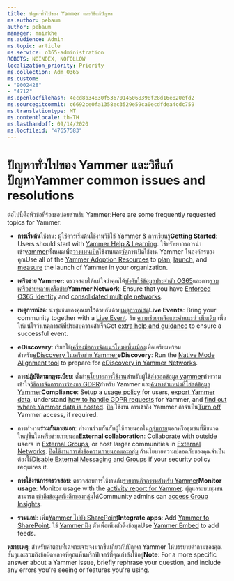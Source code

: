```yaml
---
title: ปัญหาทั่วไปของ Yammer และวิธีแก้ปัญหา
ms.author: pebaum
author: pebaum
manager: mnirkhe
ms.audience: Admin
ms.topic: article
ms.service: o365-administration
ROBOTS: NOINDEX, NOFOLLOW
localization_priority: Priority
ms.collection: Adm_O365
ms.custom:
- "9002428"
- "4712"
ms.openlocfilehash: 4ecd8b34830f53670145068398f28d16e820efd2
ms.sourcegitcommit: c6692ce0fa1358ec3529e59ca0ecdfdea4cdc759
ms.translationtype: MT
ms.contentlocale: th-TH
ms.lasthandoff: 09/14/2020
ms.locfileid: "47657583"
---
```

# <a name="yammer-common-issues-and-resolutions"></a><span data-ttu-id="0799a-102">ปัญหาทั่วไปของ Yammer และวิธีแก้ปัญหา</span><span class="sxs-lookup"><span data-stu-id="0799a-102">Yammer common issues and resolutions</span></span>

<span data-ttu-id="0799a-103">ต่อไปนี้คือหัวข้อที่ร้องขอบ่อยสำหรับ Yammer:</span><span class="sxs-lookup"><span data-stu-id="0799a-103">Here are some frequently requested topics for Yammer:</span></span>

- <span data-ttu-id="0799a-104">**การเริ่มต้น**ใช้งาน: ผู้ใช้ควรเริ่มต้น[ใช้งานวิธีใช้ Yammer & การเรียนรู้](https://support.office.com/yammer)</span><span class="sxs-lookup"><span data-stu-id="0799a-104">**Getting Started**: Users should start with [Yammer Help & Learning](https://support.office.com/yammer).</span></span> <span data-ttu-id="0799a-105">ใช้ทรัพยากรการนำเข้า[yammer](https://aka.ms/yamresources)ทั้งหมดเพื่อ[วางแผน](https://aka.ms/YamSuccessGuide)[เปิด](https://aka.ms/YamLaunchPlaybook)ใช้งานและ[วัด](https://aka.ms/YamMeasureSuccesGuide)การเปิดใช้งาน Yammer ในองค์กรของคุณ</span><span class="sxs-lookup"><span data-stu-id="0799a-105">Use all of the [Yammer Adoption Resources](https://aka.ms/yamresources) to [plan](https://aka.ms/YamSuccessGuide), [launch](https://aka.ms/YamLaunchPlaybook), and [measure](https://aka.ms/YamMeasureSuccesGuide) the launch of Yammer in your organization.</span></span> 

- <span data-ttu-id="0799a-106">**เครือข่าย Yammer**: ตรวจสอบให้แน่ใจว่าคุณได้[บังคับใช้ข้อมูลประจำตัว O365](https://docs.microsoft.com/yammer/configure-your-yammer-network/enforce-office-365-identity)และการ[รวมเครือข่ายหลายเครือข่าย](https://docs.microsoft.com/yammer/configure-your-yammer-network/consolidate-multiple-yammer-networks)</span><span class="sxs-lookup"><span data-stu-id="0799a-106">**Yammer Network**: Ensure that you have [Enforced O365 Identity](https://docs.microsoft.com/yammer/configure-your-yammer-network/enforce-office-365-identity) and [consolidated multiple networks](https://docs.microsoft.com/yammer/configure-your-yammer-network/consolidate-multiple-yammer-networks).</span></span> 

- <span data-ttu-id="0799a-107">**เหตุการณ์สด**: นำชุมชนของคุณมาไว้ด้วยกันด้วย[เหตุการณ์สด](https://docs.microsoft.com/yammer/manage-yammer-groups/yammer-live-events)</span><span class="sxs-lookup"><span data-stu-id="0799a-107">**Live Events**: Bring your community together with a [Live Event](https://docs.microsoft.com/yammer/manage-yammer-groups/yammer-live-events).</span></span> <span data-ttu-id="0799a-108">รับ [ความช่วยเหลือและคำแนะนำเพิ่มเติม](https://resources.techcommunity.microsoft.com/live-events/assistance/) เพื่อให้แน่ใจว่าเหตุการณ์ที่ประสบความสำเร็จ</span><span class="sxs-lookup"><span data-stu-id="0799a-108">Get [extra help and guidance](https://resources.techcommunity.microsoft.com/live-events/assistance/) to ensure a successful event.</span></span> 

- <span data-ttu-id="0799a-109">**eDiscovery**: เรียกใช้[เครื่องมือการจัดแนวโหมดพื้นเมือง](https://docs.microsoft.com/yammer/configure-your-yammer-network/overview-native-mode)เพื่อเตรียมพร้อมสำหรับ[eDiscovery ในเครือข่าย Yammer](https://docs.microsoft.com/yammer/manage-security-and-compliance/overview-of-ediscovery)</span><span class="sxs-lookup"><span data-stu-id="0799a-109">**eDiscovery**: Run the [Native Mode Alignment tool](https://docs.microsoft.com/yammer/configure-your-yammer-network/overview-native-mode) to prepare for [eDiscovery in Yammer Networks](https://docs.microsoft.com/yammer/manage-security-and-compliance/overview-of-ediscovery).</span></span> 

- <span data-ttu-id="0799a-110">การ**ปฏิบัติตามกฎระเบียบ**: ตั้งค่า[นโยบายการใช้งาน](https://docs.microsoft.com/yammer/manage-security-and-compliance/set-up-a-usage-policy)สำหรับผู้ใช้[ส่งออกข้อมูล yammer](https://docs.microsoft.com/yammer/manage-security-and-compliance/export-yammer-enterprise-data)ทำความเข้าใจ[วิธีการจัดการการร้องขอ GDPR](https://docs.microsoft.com/yammer/manage-security-and-compliance/gdpr-requests-in-yammer-enterprise)สำหรับ Yammer และ[ค้นหาตำแหน่งที่โฮสต์ข้อมูล Yammer](https://docs.microsoft.com/yammer/manage-security-and-compliance/data-residency)</span><span class="sxs-lookup"><span data-stu-id="0799a-110">**Compliance**: Setup a [usage policy](https://docs.microsoft.com/yammer/manage-security-and-compliance/set-up-a-usage-policy) for users, [export Yammer data](https://docs.microsoft.com/yammer/manage-security-and-compliance/export-yammer-enterprise-data), understand [how to handle GDPR requests](https://docs.microsoft.com/yammer/manage-security-and-compliance/gdpr-requests-in-yammer-enterprise) for Yammer, and [find out where Yammer data is hosted](https://docs.microsoft.com/yammer/manage-security-and-compliance/data-residency).</span></span> <span data-ttu-id="0799a-111">[ปิด](https://docs.microsoft.com/yammer/manage-yammer-users/turn-off-user-access) ใช้งาน การเข้าถึง Yammer ถ้าจำเป็น</span><span class="sxs-lookup"><span data-stu-id="0799a-111">[Turn off](https://docs.microsoft.com/yammer/manage-yammer-users/turn-off-user-access) Yammer access, if required.</span></span>

- <span data-ttu-id="0799a-112">การทำงาน**ร่วมกันภายนอก**: ทำงานร่วมกันกับผู้ใช้ภายนอกใน[กลุ่มภาย](https://docs.microsoft.com/yammer/work-with-external-users/create-and-manage-external-groups)นอกหรือชุมชนที่มีขนาดใหญ่ขึ้นใน[เครือข่ายภายนอก](https://docs.microsoft.com/yammer/work-with-external-users/create-and-manage-an-external-network)</span><span class="sxs-lookup"><span data-stu-id="0799a-112">**External collaboration**: Collaborate with outside users in [External Groups](https://docs.microsoft.com/yammer/work-with-external-users/create-and-manage-external-groups), or host larger communities in [External Networks](https://docs.microsoft.com/yammer/work-with-external-users/create-and-manage-an-external-network).</span></span> <span data-ttu-id="0799a-113">[ปิดใช้งานการส่งข้อความภายนอกและกลุ่ม](https://docs.microsoft.com/yammer/work-with-external-users/disable-external-messaging) ถ้านโยบายความปลอดภัยของคุณจำเป็นต้องใช้</span><span class="sxs-lookup"><span data-stu-id="0799a-113">[Disable External Messaging and Groups](https://docs.microsoft.com/yammer/work-with-external-users/disable-external-messaging) if your security policy requires it.</span></span>

- <span data-ttu-id="0799a-114">**การใช้งานการตรวจสอบ**: ตรวจสอบการใช้งานกับ[รายงานกิจกรรมสำหรับ Yammer](https://docs.microsoft.com/microsoft-365/admin/activity-reports/yammer-activity-report)</span><span class="sxs-lookup"><span data-stu-id="0799a-114">**Monitor usage**: Monitor usage with the [activity report for Yammer](https://docs.microsoft.com/microsoft-365/admin/activity-reports/yammer-activity-report).</span></span> <span data-ttu-id="0799a-115">ผู้ดูแลระบบชุมชนสามารถ [เข้าถึงข้อมูลเชิงลึกของกลุ่ม](https://support.office.com/article/view-group-insights-in-yammer-73f9fa6d-d442-4f25-9194-d5317c9328ab)ได้</span><span class="sxs-lookup"><span data-stu-id="0799a-115">Community admins can [access Group Insights](https://support.office.com/article/view-group-insights-in-yammer-73f9fa6d-d442-4f25-9194-d5317c9328ab).</span></span>

- <span data-ttu-id="0799a-116">**รวมแอป**: เพิ่ม[Yammer ไปยัง SharePoint](https://docs.microsoft.com/yammer/integrate-yammer-with-other-apps/embed-a-feed-into-a-sharepoint-site)</span><span class="sxs-lookup"><span data-stu-id="0799a-116">**Integrate apps**: Add [Yammer to SharePoint](https://docs.microsoft.com/yammer/integrate-yammer-with-other-apps/embed-a-feed-into-a-sharepoint-site).</span></span> <span data-ttu-id="0799a-117">ใช้ [Yammer ฝัง](https://developer.yammer.com/docs/embed) ตัวเพื่อเพิ่มตัวดึงข้อมูล</span><span class="sxs-lookup"><span data-stu-id="0799a-117">Use [Yammer Embed](https://developer.yammer.com/docs/embed) to add feeds.</span></span> 

<span data-ttu-id="0799a-118">**หมายเหตุ**: สำหรับคำตอบที่เฉพาะเจาะจงมากขึ้นเกี่ยวกับปัญหา Yammer ให้บรรยายคำถามของคุณสั้นๆและรวมถึงข้อผิดพลาดที่คุณเห็นหรือฟีเจอร์ที่คุณกำลังใช้อยู่</span><span class="sxs-lookup"><span data-stu-id="0799a-118">**Note**: For a more specific answer about a Yammer issue, briefly rephrase your question, and include any errors you're seeing or features you're using.</span></span>
